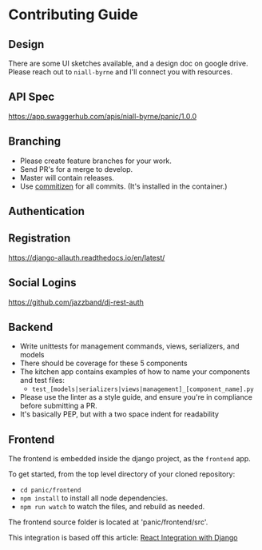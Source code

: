 # Contributing Guide

## Design

There are some UI sketches available, and a design doc on google drive.
Please reach out to `niall-byrne` and I'll connect you with resources.

## API Spec

https://app.swaggerhub.com/apis/niall-byrne/panic/1.0.0

## Branching

- Please create feature branches for your work.
- Send PR's for a merge to develop.
- Master will contain releases.
- Use [commitizen](https://github.com/commitizen/cz-cli) for all commits. (It's installed in the container.)

## Authentication

## Registration
https://django-allauth.readthedocs.io/en/latest/

## Social Logins
https://github.com/jazzband/dj-rest-auth

## Backend

- Write unittests for management commands, views, serializers, and models
- There should be coverage for these 5 components
- The kitchen app contains examples of how to name your components and test files:
    - `test_[models|serializers|views|management]_[component_name].py`
- Please use the linter as a style guide, and ensure you're in compliance before submitting a PR.
- It's basically PEP, but with a two space indent for readability

## Frontend

The frontend is embedded inside the django project, as the `frontend` app.

To get started, from the top level directory of your cloned repository:
- `cd panic/frontend`
- `npm install` to install all node dependencies.
- `npm run watch` to watch the files, and rebuild as needed.

The frontend source folder is located at 'panic/frontend/src'.

This integration is based off this article: [React Integration with Django](https://www.valentinog.com/blog/drf/)

